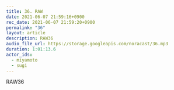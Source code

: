 ```yaml
---
title: 36. RAW
date: 2021-06-07 21:59:16+0900
rec_date: 2021-06-07 21:59:20+0900
permalink: "36"
layout: article
description: RAW36
audio_file_url: https://storage.googleapis.com/noracast/36.mp3
duration: 1:01:13.6
actor_ids:
  - miyamoto
  - sugi
---
```

RAW36